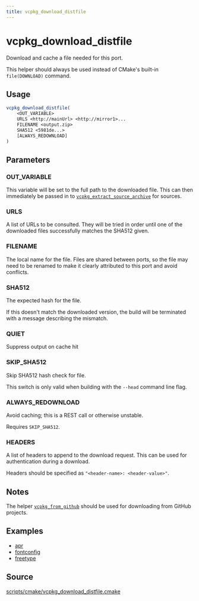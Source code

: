 ```yaml
---
title: vcpkg_download_distfile
---
```


# vcpkg_download_distfile

Download and cache a file needed for this port.

This helper should always be used instead of CMake's built-in `file(DOWNLOAD)` command.

## Usage
```cmake
vcpkg_download_distfile(
    <OUT_VARIABLE>
    URLS <http://mainUrl> <http://mirror1>...
    FILENAME <output.zip>
    SHA512 <5981de...>
    [ALWAYS_REDOWNLOAD]
)
```
## Parameters
### OUT_VARIABLE
This variable will be set to the full path to the downloaded file. This can then immediately be passed in to [`vcpkg_extract_source_archive`](vcpkg_extract_source_archive.md) for sources.

### URLS
A list of URLs to be consulted. They will be tried in order until one of the downloaded files successfully matches the SHA512 given.

### FILENAME
The local name for the file. Files are shared between ports, so the file may need to be renamed to make it clearly attributed to this port and avoid conflicts.

### SHA512
The expected hash for the file.

If this doesn't match the downloaded version, the build will be terminated with a message describing the mismatch.

### QUIET
Suppress output on cache hit

### SKIP_SHA512
Skip SHA512 hash check for file.

This switch is only valid when building with the `--head` command line flag.

### ALWAYS_REDOWNLOAD
Avoid caching; this is a REST call or otherwise unstable.

Requires `SKIP_SHA512`.

### HEADERS
A list of headers to append to the download request. This can be used for authentication during a download.

Headers should be specified as `"<header-name>: <header-value>"`.

## Notes
The helper [`vcpkg_from_github`](vcpkg_from_github.md) should be used for downloading from GitHub projects.

## Examples

* [apr](https://github.com/Microsoft/vcpkg/blob/master/ports/apr/portfile.cmake)
* [fontconfig](https://github.com/Microsoft/vcpkg/blob/master/ports/fontconfig/portfile.cmake)
* [freetype](https://github.com/Microsoft/vcpkg/blob/master/ports/freetype/portfile.cmake)

## Source
[scripts/cmake/vcpkg\_download\_distfile.cmake](https://github.com/Microsoft/vcpkg/blob/master/scripts/cmake/vcpkg_download_distfile.cmake)

